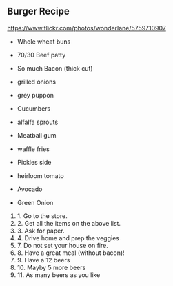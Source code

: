 
## Burger Recipe

https://www.flickr.com/photos/wonderlane/5759710907 

- Whole wheat buns

- 70/30 Beef patty

- So much Bacon (thick cut)

- grilled onions

- grey puppon

- Cucumbers



- alfalfa sprouts

- Meatball gum


- waffle fries


- Pickles side

- heirloom tomato

- Avocado

- Green Onion

<ol>
<li>1. Go to the store.</li>
<li>2. Get all the items on the above list. </li>
<li>3. Ask for paper.</li>
<li>4. Drive home and prep the veggies</li>
 
<li>7. Do not set your house on fire.</li>
<li>8. Have a great meal (without bacon)!</li>
<li>9. Have a 12 beers</li>
<li>10. Mayby 5 more beers</li>
<li>11. As many beers as you like</li>

</ol> 


